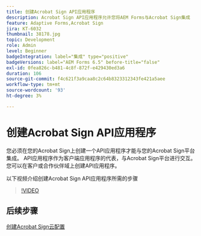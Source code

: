 ```yaml
---
title: 创建Acrobat Sign API应用程序
description: Acrobat Sign API应用程序允许您将AEM Forms与Acrobat Sign集成
feature: Adaptive Forms,Acrobat Sign
jira: KT-6032
thumbnail: 38178.jpg
topic: Development
role: Admin
level: Beginner
badgeIntegration: label="集成" type="positive"
badgeVersions: label="AEM Forms 6.5" before-title="false"
exl-id: 0fea826c-b481-4c8f-872f-e429430ed3a6
duration: 106
source-git-commit: f4c621f3a9caa8c2c64b8323312343fe421a5aee
workflow-type: tm+mt
source-wordcount: '93'
ht-degree: 3%

---
```


# 创建Acrobat Sign API应用程序

您必须在您的Acrobat Sign上创建一个API应用程序才能与您的Acrobat Sign平台集成。 API应用程序作为客户端应用程序的代表，与Acrobat Sign平台进行交互。 您可以在客户或合作伙伴域上创建API应用程序。

以下视频介绍创建Acrobat Sign API应用程序所需的步骤

>[!VIDEO](https://video.tv.adobe.com/v/38178?quality=12&learn=on)

## 后续步骤

[创建Acrobat Sign云配置](./create-adobe-sign-cloud-configuration.md)
